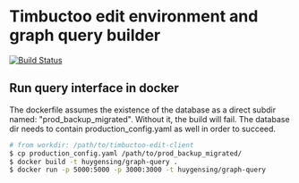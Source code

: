 Timbuctoo edit environment and graph query builder
===

[![Build Status](https://travis-ci.org/HuygensING/timbuctoo-edit-client.svg?branch=master)](https://travis-ci.org/HuygensING/timbuctoo-edit-client)

Run query interface in docker
---

The dockerfile assumes the existence of the database as a direct subdir named: "prod_backup_migrated". Without it, the build will fail. The database dir needs to contain production_config.yaml as well in order to succeed.

```sh
# from workdir: /path/to/timbuctoo-edit-client
$ cp production_config.yaml /path/to/prod_backup_migrated/
$ docker build -t huygensing/graph-query .
$ docker run -p 5000:5000 -p 3000:3000 -t huygensing/graph-query
```
